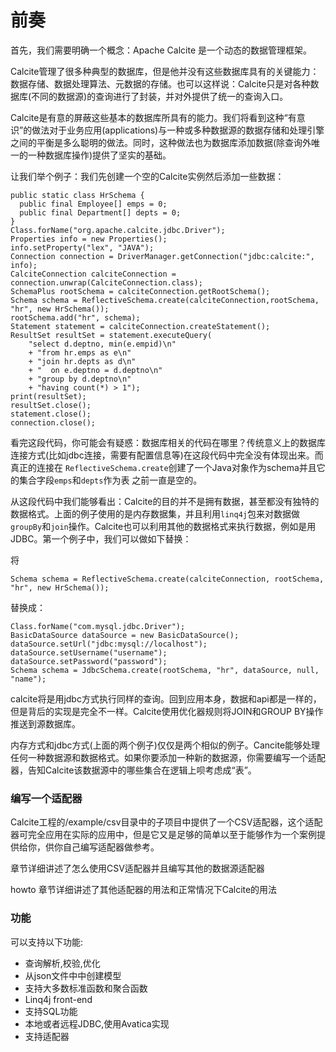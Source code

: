 # 前奏

首先，我们需要明确一个概念：Apache Calcite 是一个动态的数据管理框架。

Calcite管理了很多种典型的数据库，但是他并没有这些数据库具有的关键能力：数据存储、数据处理算法、元数据的存储。也可以这样说：Calcite只是对各种数据库\(不同的数据源\)的查询进行了封装，并对外提供了统一的查询入口。

Calcite是有意的屏蔽这些基本的数据库所具有的能力。我们将看到这种“有意识”的做法对于业务应用\(applications\)与一种或多种数据源的数据存储和处理引擎之间的平衡是多么聪明的做法。同时，这种做法也为数据库添加数据\(除查询外唯一的一种数据库操作\)提供了坚实的基础。

让我们举个例子：我们先创建一个空的Calcite实例然后添加一些数据：

```
public static class HrSchema {
  public final Employee[] emps = 0;
  public final Department[] depts = 0;
}
Class.forName("org.apache.calcite.jdbc.Driver");
Properties info = new Properties();
info.setProperty("lex", "JAVA");
Connection connection = DriverManager.getConnection("jdbc:calcite:", info);
CalciteConnection calciteConnection = connection.unwrap(CalciteConnection.class);
SchemaPlus rootSchema = calciteConnection.getRootSchema();
Schema schema = ReflectiveSchema.create(calciteConnection,rootSchema, "hr", new HrSchema());
rootSchema.add("hr", schema);
Statement statement = calciteConnection.createStatement();
ResultSet resultSet = statement.executeQuery(
    "select d.deptno, min(e.empid)\n"
    + "from hr.emps as e\n"
    + "join hr.depts as d\n"
    + "  on e.deptno = d.deptno\n"
    + "group by d.deptno\n"
    + "having count(*) > 1");
print(resultSet);
resultSet.close();
statement.close();
connection.close();
```

看完这段代码，你可能会有疑惑：数据库相关的代码在哪里？传统意义上的数据库连接方式\(比如jdbc连接，需要有配置信息等\)在这段代码中完全没有体现出来。而真正的连接在 `ReflectiveSchema.create`创建了一个Java对象作为schema并且它的集合字段`emps`和`depts`作为表 之前一直是空的。

从这段代码中我们能够看出：Calcite的目的并不是拥有数据，甚至都没有独特的数据格式。上面的例子使用的是内存数据集，并且利用`linq4j`包来对数据做`groupBy`和`join`操作。Calcite也可以利用其他的数据格式来执行数据，例如是用JDBC。第一个例子中，我们可以做如下替换：

将

```
Schema schema = ReflectiveSchema.create(calciteConnection, rootSchema, "hr", new HrSchema());
```

替换成：

```
Class.forName("com.mysql.jdbc.Driver");
BasicDataSource dataSource = new BasicDataSource();
dataSource.setUrl("jdbc:mysql://localhost");
dataSource.setUsername("username");
dataSource.setPassword("password");
Schema schema = JdbcSchema.create(rootSchema, "hr", dataSource, null, "name");
```

calcite将是用jdbc方式执行同样的查询。回到应用本身，数据和api都是一样的，但是背后的实现是完全不一样。Calcite使用优化器规则将JOIN和GROUP BY操作推送到源数据库。

内存方式和jdbc方式\(上面的两个例子\)仅仅是两个相似的例子。Cancite能够处理任何一种数据源和数据格式。如果你要添加一种新的数据源，你需要编写一个适配器，告知Calcite该数据源中的哪些集合在逻辑上呗考虑成“表”。

### 编写一个适配器

Calcite工程的/example/csv目录中的子项目中提供了一个CSV适配器，这个适配器可完全应用在实际的应用中，但是它又是足够的简单以至于能够作为一个案例提供给你，供你自己编写适配器做参考。

章节详细讲述了怎么使用CSV适配器并且编写其他的数据源适配器

howto 章节详细讲述了其他适配器的用法和正常情况下Calcite的用法

### 功能

可以支持以下功能:
* 查询解析,校验,优化
* 从json文件中中创建模型
* 支持大多数标准函数和聚合函数
* Linq4j front-end
* 支持SQL功能
* 本地或者远程JDBC,使用Avatica实现
* 支持适配器

